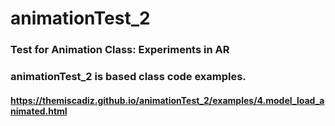 # animationTest_2
 ### Test for Animation Class: Experiments in AR
### animationTest_2 is based class code examples.
#### https://themiscadiz.github.io/animationTest_2/examples/4.model_load_animated.html
 
